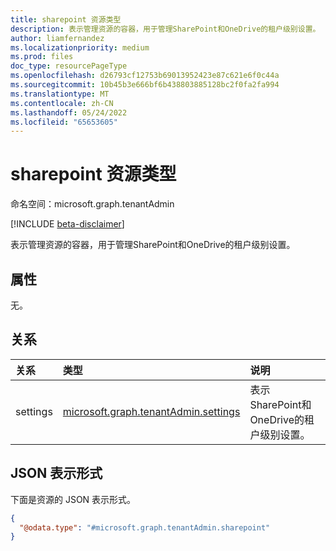 ```yaml
---
title: sharepoint 资源类型
description: 表示管理资源的容器，用于管理SharePoint和OneDrive的租户级别设置。
author: liamfernandez
ms.localizationpriority: medium
ms.prod: files
doc_type: resourcePageType
ms.openlocfilehash: d26793cf12753b69013952423e87c621e6f0c44a
ms.sourcegitcommit: 10b45b3e666bf6b438803885128bc2f0fa2fa994
ms.translationtype: MT
ms.contentlocale: zh-CN
ms.lasthandoff: 05/24/2022
ms.locfileid: "65653605"
---
```

# <a name="sharepoint-resource-type"></a>sharepoint 资源类型

命名空间：microsoft.graph.tenantAdmin

[!INCLUDE [beta-disclaimer](../../includes/beta-disclaimer.md)]

表示管理资源的容器，用于管理SharePoint和OneDrive的租户级别设置。

## <a name="properties"></a>属性
无。

## <a name="relationships"></a>关系
|关系|类型|说明|
|:---|:---|:---|
|settings|[microsoft.graph.tenantAdmin.settings](../resources/tenantadmin-settings.md)|表示SharePoint和OneDrive的租户级别设置。|

## <a name="json-representation"></a>JSON 表示形式
下面是资源的 JSON 表示形式。
<!-- {
  "blockType": "resource",
  "@odata.type": "microsoft.graph.tenantAdmin.sharepoint",
  "openType": false
}
-->
``` json
{
  "@odata.type": "#microsoft.graph.tenantAdmin.sharepoint"
}
```

